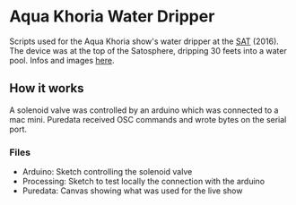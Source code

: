 # Aqua Khoria Water Dripper
Scripts used for the Aqua Khoria show's water dripper at the [SAT](http://sat.qc.ca/) (2016). The device was at the top of the Satosphere, 
dripping 30 feets into a water pool. Infos and images [here](https://sat.qc.ca/fr/evenements/aqua).
## How it works
A solenoid valve was controlled by an arduino which was connected to a mac mini. Puredata received OSC commands and wrote bytes on the serial
port.
### Files
* Arduino: Sketch controlling the solenoid valve
* Processing: Sketch to test locally the connection with the arduino
* Puredata: Canvas showing what was used for the live show
